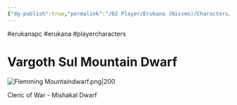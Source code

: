 ```yaml
---
{"dg-publish":true,"permalink":"/02 Player/Erukana (Nissen)/Characters/Vargoth Sul/"}
---
```


#erukanapc #erukana #playercharacters 

# Vargoth Sul Mountain Dwarf

![Flemming Mountaindwarf.png|200](/img/user/10%20Attachments/Flemming%20Mountaindwarf.png)

Cleric of War - Mishakal 
Dwarf 